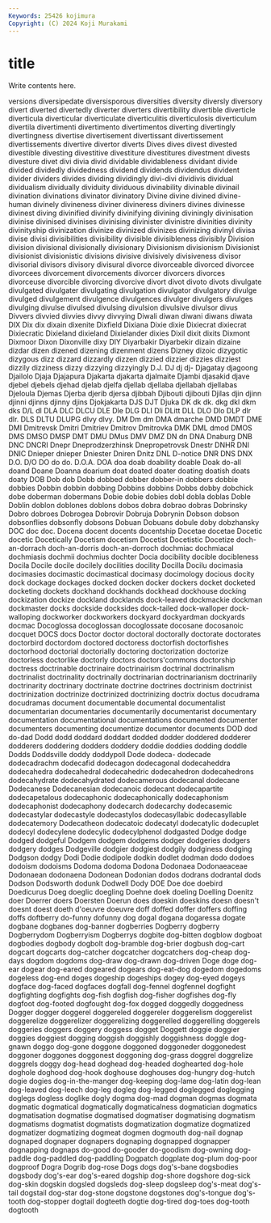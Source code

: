 ```yaml
---
Keywords: 25426 kojimura
Copyright: (C) 2024 Koji Murakami
---
```


# title

Write contents here.



versions diversipedate diversisporous diversities diversity diversly diversory divert
diverted divertedly diverter diverters divertibility divertible diverticle diverticula diverticular diverticulate
diverticulitis diverticulosis diverticulum divertila divertimenti divertimento divertimentos diverting divertingly divertingness
divertise divertisement divertissant divertissement divertissements divertive divertor diverts Dives dives
divest divested divestible divesting divestitive divestiture divestitures divestment divests divesture
divet divi divia divid dividable dividableness dividant divide divided dividedly
dividedness dividend dividends dividendus divident divider dividers divides dividing dividingly
divi-divi dividivis dividual dividualism dividually dividuity dividuous divinability divinable divinail
divination divinations divinator divinatory Divine divine divined divine-human divinely divineness
diviner divineress diviners divines divinesse divinest diving divinified divinify divinifying
divining diviningly divinisation divinise divinised divinises divinising divinister divinistre divinities
divinity divinityship divinization divinize divinized divinizes divinizing divinyl divisa divise
divisi divisibilities divisibility divisible divisibleness divisibly Division division divisional divisionally
divisionary Divisionism divisionism Divisionist divisionist divisionistic divisions divisive divisively divisiveness
divisor divisorial divisors divisory divisural divorce divorceable divorced divorcee divorcees
divorcement divorcements divorcer divorcers divorces divorceuse divorcible divorcing divorcive divort
divot divoto divots divulgate divulgated divulgater divulgating divulgation divulgator divulgatory
divulge divulged divulgement divulgence divulgences divulger divulgers divulges divulging divulse
divulsed divulsing divulsion divulsive divulsor divus Divvers divvied divvies divvy
divvying Diwali diwan diwani diwans diwata DIX Dix dix dixain
dixenite Dixfield Dixiana Dixie dixie Dixiecrat dixiecrat Dixiecratic Dixieland dixieland
Dixielander dixies Dixil dixit dixits Dixmont Dixmoor Dixon Dixonville dixy
DIY Diyarbakir Diyarbekir dizain dizaine dizdar dizen dizened dizening dizenment
dizens Dizney dizoic dizygotic dizygous dizz dizzard dizzardly dizzen dizzied
dizzier dizzies dizziest dizzily dizziness dizzy dizzying dizzyingly D.J. DJ
dj dj- Djagatay djagoong Djailolo Djaja Djajapura Djakarta djakarta djalmaite
Djambi djasakid djave djebel djebels djehad djelab djelfa djellab djellaba
djellabah djellabas Djeloula Djemas Djerba djerib djersa djibbah Djibouti djibouti
Djilas djin djinn djinni djinns djinny djins Djokjakarta DJS DJT
Djuka DK dk dk. dkg dkl dkm dks D/L dl
DLA DLC DLCU DLE Dle DLG DLI Dli DLitt DLL
DLO Dlo DLP dlr dlr. DLS DLTU DLUPG dlvy dlvy.
DM Dm dm DMA dmarche DMD DMDT DME DMI Dmitrevsk
Dmitri Dmitriev Dmitrov Dmitrovka DMK DML dmod DMOS DMS DMSO
DMSP DMT DMU DMus DMV DMZ DN dn DNA Dnaburg
DNB DNC DNCRI Dnepr Dneprodzerzhinsk Dnepropetrovsk Dnestr DNHR DNI DNIC
Dnieper dnieper Dniester Dniren Dnitz DNL D-notice DNR DNS DNX
D.O. D/O DO do do. D.O.A. DOA doa doab doability
doable Doak do-all doand Doane Doanna doarium doat doated doater
doating doatish doats doaty DOB Dob dob Dobb dobbed dobber
dobber-in dobbers dobbie dobbies Dobbin dobbin dobbing Dobbins dobbins Dobbs
dobby dobchick dobe doberman dobermans Dobie dobie dobies dobl dobla
doblas Doble Doblin doblon doblones doblons dobos dobra dobrao dobras
Dobrinsky Dobro dobroes Dobrogea Dobrovir Dobruja Dobrynin Dobson dobson dobsonflies
dobsonfly dobsons Dobuan Dobuans dobule doby dobzhansky DOC doc doc.
Docena docent docents docentship Docetae docetae Docetic docetic Docetically Docetism
docetism Docetist Docetistic Docetize doch-an-dorrach doch-an-dorris doch-an-dorroch dochmiac dochmiacal dochmiasis
dochmii dochmius dochter Docia docibility docible docibleness Docila Docile docile
docilely docilities docility Docilla Docilu docimasia docimasies docimastic docimastical docimasy
docimology docious docity dock dockage dockages docked docken docker dockers
docket docketed docketing dockets dockhand dockhands dockhead dockhouse docking dockization
dockize dockland docklands dock-leaved dockmackie dockman dockmaster docks dockside docksides
dock-tailed dock-walloper dock-walloping dockworker dockworkers dockyard dockyardman dockyards docmac Docoglossa
docoglossan docoglossate docosane docosanoic docquet DOCS docs Doctor doctor doctoral
doctorally doctorate doctorates doctorbird doctordom doctored doctoress doctorfish doctorfishes doctorhood
doctorial doctorially doctoring doctorization doctorize doctorless doctorlike doctorly doctors doctors'commons
doctorship doctress doctrinable doctrinaire doctrinairism doctrinal doctrinalism doctrinalist doctrinality doctrinally
doctrinarian doctrinarianism doctrinarily doctrinarity doctrinary doctrinate doctrine doctrines doctrinism doctrinist
doctrinization doctrinize doctrinized doctrinizing doctrix doctus docudrama docudramas document documentable
documental documentalist documentarian documentaries documentarily documentarist documentary documentation documentational documentations
documented documenter documenters documenting documentize documentor documents DOD dod do-dad
Dodd dodd doddard doddart dodded dodder doddered dodderer dodderers doddering
dodders doddery doddie doddies dodding doddle Dodds Doddsville doddy doddypoll
Dode dodeca- dodecade dodecadrachm dodecafid dodecagon dodecagonal dodecaheddra dodecahedra dodecahedral
dodecahedric dodecahedron dodecahedrons dodecahydrate dodecahydrated dodecamerous dodecanal dodecane Dodecanese Dodecanesian
dodecanoic dodecant dodecapartite dodecapetalous dodecaphonic dodecaphonically dodecaphonism dodecaphonist dodecaphony dodecarch
dodecarchy dodecasemic dodecastylar dodecastyle dodecastylos dodecasyllabic dodecasyllable dodecatemory Dodecatheon dodecatoic
dodecatyl dodecatylic dodecuplet dodecyl dodecylene dodecylic dodecylphenol dodgasted Dodge dodge
dodged dodgeful Dodgem dodgem dodgems dodger dodgeries dodgers dodgery dodges
Dodgeville dodgier dodgiest dodgily dodginess dodging Dodgson dodgy Dodi Dodie
dodipole dodkin dodlet dodman dodo dodoes dodoism dodoisms Dodoma dodoma
Dodona Dodonaea Dodonaeaceae Dodonaean dodonaena Dodonean Dodonian dodos dodrans dodrantal
dods Dodson Dodsworth dodunk Dodwell Dody DOE Doe doe doebird
Doedicurus Doeg doeglic doegling Doehne doek doeling Doelling Doenitz doer
Doerrer doers Doersten Doerun does doeskin doeskins doesn doesn't doesnt
doest doeth d'oeuvre doeuvre doff doffed doffer doffers doffing doffs
doftberry do-funny dofunny dog dogal dogana dogaressa dogate dogbane dogbanes
dog-banner dogberries Dogberry dogberry Dogberrydom Dogberryism Dogberrys dogbite dog-bitten dogblow
dogboat dogbodies dogbody dogbolt dog-bramble dog-brier dogbush dog-cart dogcart dogcarts
dog-catcher dogcatcher dogcatchers dog-cheap dog-days dogdom dogdoms dog-draw dog-drawn dog-driven
Doge doge dog-ear dogear dog-eared dogeared dogears dog-eat-dog dogedom dogedoms
dogeless dog-end doges dogeship dogeships dogey dog-eyed dogeys dogface dog-faced
dogfaces dogfall dog-fennel dogfennel dogfight dogfighting dogfights dog-fish dogfish dog-fisher
dogfishes dog-fly dogfoot dog-footed dogfought dog-fox dogged doggedly doggedness Dogger
dogger doggerel doggereled doggereler doggerelism doggerelist doggerelize doggerelizer doggerelizing doggerelled
doggerelling doggerels doggeries doggers doggery doggess dogget Doggett doggie doggier
doggies doggiest dogging doggish doggishly doggishness doggle dog-gnawn doggo dog-gone
doggone doggoned doggoneder doggonedest doggoner doggones doggonest doggoning dog-grass doggrel
doggrelize doggrels doggy dog-head doghead dog-headed doghearted dog-hole doghole doghood
dog-hook doghouse doghouses dog-hungry dog-hutch dogie dogies dog-in-the-manger dog-keeping dog-lame
dog-latin dog-lean dog-leaved dog-leech dog-leg dogleg dog-legged doglegged doglegging doglegs
dogless doglike dogly dogma dog-mad dogman dogmas dogmata dogmatic dogmatical
dogmatically dogmaticalness dogmatician dogmatics dogmatisation dogmatise dogmatised dogmatiser dogmatising dogmatism
dogmatisms dogmatist dogmatists dogmatization dogmatize dogmatized dogmatizer dogmatizing dogmeat dogmen
dogmouth dog-nail dognap dognaped dognaper dognapers dognaping dognapped dognapper dognapping
dognaps do-good do-gooder do-goodism dog-owning dog-paddle dog-paddled dog-paddling Dogpatch dogplate
dog-plum dog-poor dogproof Dogra Dogrib dog-rose Dogs dogs dog's-bane dogsbodies
dogsbody dog's-ear dog's-eared dogship dog-shore dogshore dog-sick dog-skin dogskin dogsled
dogsleds dog-sleep dogsleep dog's-meat dog's-tail dogstail dog-star dog-stone dogstone dogstones
dog's-tongue dog's-tooth dog-stopper dogtail dogteeth dogtie dog-tired dog-toes dog-tooth dogtooth
